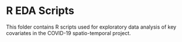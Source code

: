 # R EDA Scripts

This folder contains R scripts used for exploratory data analysis of key covariates in the COVID-19 spatio-temporal project.

